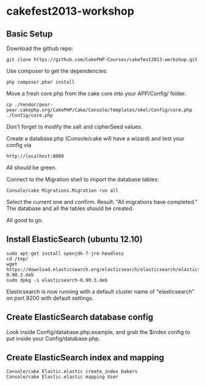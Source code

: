 # cakefest2013-workshop

## Basic Setup

Download the github repo:

	git clone https://github.com/CakePHP-Courses/cakefest2013-workshop.git

Use composer to get the dependencies:

	php composer.phar install

Move a fresh core.php from the cake core into your APP/Config/ folder.

    cp ./Vendor/pear-pear.cakephp.org/CakePHP/Cake/Console/Templates/skel/Config/core.php ./Config/core.php

Don't forget to modify the salt and cipherSeed values.

Create a database.php (Console/cake will have a wizard) and test your config via

	http://localhost:8080

All should be green.

Connect to the Migration shell to import the database tables:

	Console/cake Migrations.Migration run all

Select the current one and confirm. Result: "All migrations have completed."
The database and all the tables should be created.

All good to go.

## Install ElasticSearch (ubuntu 12.10)

    sudo apt-get install openjdk-7-jre-headless
    cd /tmp/
    wget https://download.elasticsearch.org/elasticsearch/elasticsearch/elasticsearch-0.90.3.deb
    sudo dpkg -i elasticsearch-0.90.3.deb

Elasticsearch is now running with a default cluster name of "elasticsearch" on port 9200 with default settings.

## Create ElasticSearch database config

Look inside Config/database.php.example, and grab the $index config to put inside your Config/database.php.

## Create ElasticSearch index and mapping

    Console/cake Elastic.elastic create_index bakers
    Console/cake Elastic.elastic mapping User


